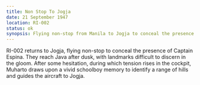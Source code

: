 ```yaml
---
title: Non Stop To Jogja
date: 21 September 1947 
location: RI-002 
status: ok
synopsis: Flying non-stop from Manila to Jogja to conceal the presence of Captain Espina, RI-002, low on fuel and without visual bearnings the gathering darkness, is in danger of crashing until Muharto identifies a landmark range of hills near Jogja. 
---
```

RI-002 returns to Jogja, flying non-stop to conceal the presence of Captain Espina. They reach Java after dusk, with landmarks difficult to discern in the gloom. After some hesitation, during which tension rises in the cockpit, Muharto draws upon a vivid schoolboy memory to identify a range of hills and guides the aircraft to Jogja.

